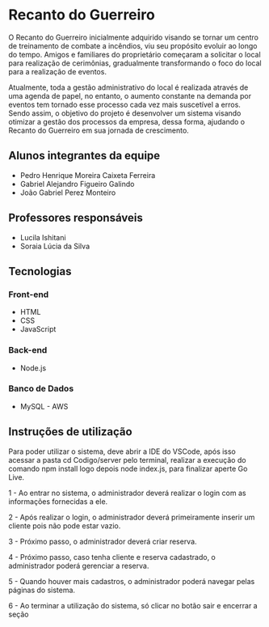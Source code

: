 # Recanto do Guerreiro

O Recanto do Guerreiro inicialmente adquirido visando se tornar um centro de treinamento de combate a incêndios, viu seu propósito evoluir ao longo do tempo. Amigos e familiares do proprietário começaram a solicitar o local para realização de cerimônias, gradualmente transformando o foco do local para a realização de eventos.

Atualmente, toda a gestão administrativo do local é realizada através de uma agenda de papel, no entanto, o aumento constante na demanda por eventos tem tornado esse processo cada vez mais suscetível a erros. Sendo assim, o objetivo do projeto é desenvolver um sistema visando otimizar a gestão dos processos da empresa, dessa forma, ajudando o Recanto do Guerreiro em sua jornada de crescimento.

## Alunos integrantes da equipe

* Pedro Henrique Moreira Caixeta Ferreira
* Gabriel Alejandro Figueiro Galindo
* João Gabriel Perez Monteiro

## Professores responsáveis

* Lucila Ishitani
* Soraia Lúcia da Silva

## Tecnologias

### Front-end
- HTML
- CSS
- JavaScript

### Back-end
- Node.js
  
### Banco de Dados
- MySQL - AWS

## Instruções de utilização

Para poder utilizar o sistema, deve abrir a IDE do VSCode, após isso acessar a pasta cd Codigo/server pelo terminal, realizar a execução do comando npm install logo depois node index.js, para finalizar aperte Go Live.

1 - Ao entrar no sistema, o administrador deverá realizar o login com as informações fornecidas a ele.

2 - Após realizar o login, o administrador deverá primeiramente inserir um cliente pois não pode estar vazio.

3 - Próximo passo, o administrador deverá criar reserva.

4 - Próximo passo, caso tenha cliente e reserva cadastrado, o administrador poderá gerenciar a reserva.

5 - Quando houver mais cadastros, o administrador poderá navegar pelas páginas do sistema.

6 - Ao terminar a utilização do sistema, só clicar no botão sair e encerrar a seção

